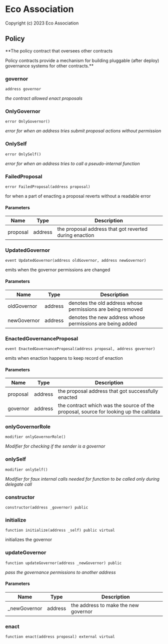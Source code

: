 # Eco Association

Copyright (c) 2023 Eco Association

## Policy

**The policy contract that oversees other contracts

Policy contracts provide a mechanism for building pluggable (after deploy)
governance systems for other contracts.**

### governor

  ```solidity
  address governor
  ```

_the contract allowed enact proposals_

### OnlyGovernor

  ```solidity
  error OnlyGovernor()
  ```

_error for when an address tries submit proposal actions without permission_

### OnlySelf

  ```solidity
  error OnlySelf()
  ```

_error for when an address tries to call a pseudo-internal function_

### FailedProposal

  ```solidity
  error FailedProposal(address proposal)
  ```

for when a part of enacting a proposal reverts without a readable error

#### Parameters

| Name | Type | Description |
| ---- | ---- | ----------- |
| proposal | address | the proposal address that got reverted during enaction |

### UpdatedGovernor

  ```solidity
  event UpdatedGovernor(address oldGovernor, address newGovernor)
  ```

emits when the governor permissions are changed

#### Parameters

| Name | Type | Description |
| ---- | ---- | ----------- |
| oldGovernor | address | denotes the old address whose permissions are being removed |
| newGovernor | address | denotes the new address whose permissions are being added |

### EnactedGovernanceProposal

  ```solidity
  event EnactedGovernanceProposal(address proposal, address governor)
  ```

emits when enaction happens to keep record of enaction

#### Parameters

| Name | Type | Description |
| ---- | ---- | ----------- |
| proposal | address | the proposal address that got successfully enacted |
| governor | address | the contract which was the source of the proposal, source for looking up the calldata |

### onlyGovernorRole

  ```solidity
  modifier onlyGovernorRole()
  ```

_Modifier for checking if the sender is a governor_

### onlySelf

  ```solidity
  modifier onlySelf()
  ```

_Modifier for faux internal calls
needed for function to be called only during delegate call_

### constructor

  ```solidity
  constructor(address _governor) public
  ```

### initialize

  ```solidity
  function initialize(address _self) public virtual
  ```

initializes the governor

### updateGovernor

  ```solidity
  function updateGovernor(address _newGovernor) public
  ```

_pass the governance permissions to another address_

#### Parameters

| Name | Type | Description |
| ---- | ---- | ----------- |
| _newGovernor | address | the address to make the new governor |

### enact

  ```solidity
  function enact(address proposal) external virtual
  ```

